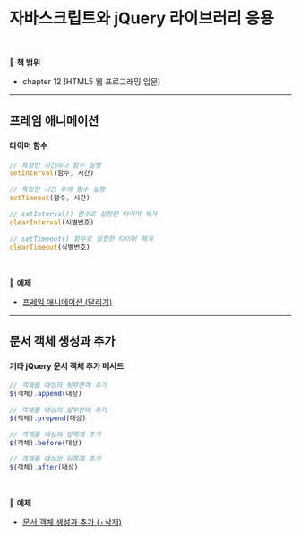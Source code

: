 # 자바스크립트와 jQuery 라이브러리 응용

<br>

:milky_way: **책 범위**
- chapter 12 (HTML5 웹 프로그래밍 입문)

---

## 프레임 애니메이션

#### 타이머 함수

```jsx
// 특정한 시간마다 함수 실행
setInterval(함수, 시간)

// 특정한 시간 후에 함수 실행
setTimeout(함수, 시간)

// setInterval() 함수로 설정한 타이머 제거
clearInterval(식별번호)

// setTimeout() 함수로 설정한 타이머 제거
clearTimeout(식별번호)
```

<br>

:milky_way: **예제**
- [프레임 애니메이션 (달리기)](./test/frame_animation)

---

## 문서 객체 생성과 추가

#### 기타 jQuery 문서 객체 추가 메서드

```jsx
// 객체를 대상의 뒷부분에 추가
$(객체).append(대상)

// 객체를 대상의 앞부분에 추가
$(객체).prepend(대상)

// 객체를 대상의 앞쪽에 추가
$(객체).before(대상)

// 객체를 대상의 뒤쪽에 추가
$(객체).after(대상)
```

<br>

:milky_way: **예제**
- [문서 객체 생성과 추가 (+삭제)](./test/event4.html)